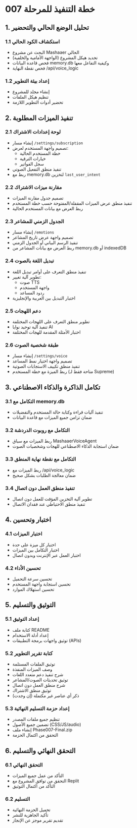 # خطة التنفيذ للمرحلة 007

## 1. تحليل الوضع الحالي والتحضير

### 1.1 استكشاف الكود الحالي
- البحث عن مشروع Mashaaer الحالي
- تحديد هيكل المشروع (الواجهة الأمامية والخلفية)
- فحص قاعدة البيانات memory.db وكيفية التفاعل معها
- فحص نقطة النهاية /api/voice_logic

### 1.2 إعداد بيئة التطوير
- إنشاء مجلد للمشروع
- تنظيم هيكل الملفات
- تحضير أدوات التطوير اللازمة

## 2. تنفيذ الميزات المطلوبة

### 2.1 لوحة إعدادات الاشتراك
- إنشاء مسار `/settings/subscription`
- تصميم واجهة المستخدم لعرض:
  - خطة المستخدم الحالية
  - خيارات الترقية
  - سجل الفواتير
- تنفيذ منطق التفعيل الصوتي
- ربط مع memory.db لتخزين `last_user_intent`

### 2.2 مقارنة ميزات الاشتراك
- تصميم جدول مقارنة الميزات
- تنفيذ منطق عرض الميزات المقفلة/المفتوحة حسب خطة المستخدم
- ربط العرض مع بيانات المستخدم الحالية

### 2.3 الجدول الزمني للمشاعر
- إنشاء مسار `/emotions`
- تصميم واجهة عرض تاريخ المشاعر
- تنفيذ الرسم البياني أو الجدول الزمني
- ربط العرض مع بيانات المشاعر من memory.db أو indexedDB

### 2.4 تبديل اللغة بالصوت
- تنفيذ منطق التعرف على أوامر تبديل اللغة
- تطوير آلية تغيير:
  - صوت TTS
  - واجهة المستخدم
  - ردود المساعد
- اختبار التبديل بين العربية والإنجليزية

### 2.5 دعم اللهجات
- تطوير منطق التعرف على اللهجات المختلفة
- تنفيذ آلية توحيد نوايا AI
- اختبار الأمثلة المقدمة للهجات المختلفة

### 2.6 طبقة شخصية الصوت
- إنشاء مسار `/settings/voice`
- تصميم واجهة اختيار نمط المساعد
- تنفيذ منطق تكييف الاستجابات الصوتية
- ربط الميزة مع خطة المستخدم (متاحة فقط لـ Supreme)

## 3. تكامل الذاكرة والذكاء الاصطناعي

### 3.1 التكامل مع memory.db
- تنفيذ آليات قراءة وكتابة حالة المستخدم والتفضيلات
- ضمان تزامن جميع الميزات مع قاعدة البيانات

### 3.2 التكامل مع روبوت الدردشة
- ربط الميزات مع سياق MashaaerVoiceAgent
- ضمان استجابة الذكاء الاصطناعي للهجات وشخصيات الصوت

### 3.3 التكامل مع نقطة نهاية المنطق
- ربط الميزات مع /api/voice_logic
- ضمان معالجة الطلبات بشكل صحيح

### 3.4 تنفيذ منطق العمل دون اتصال
- تطوير آلية التخزين المؤقت للعمل دون اتصال
- تنفيذ منطق الاحتياطي عند فقدان الاتصال

## 4. اختبار وتحسين

### 4.1 اختبار الميزات
- اختبار كل ميزة على حدة
- اختبار التكامل بين الميزات
- اختبار العمل عبر الإنترنت وبدون اتصال

### 4.2 تحسين الأداء
- تحسين سرعة التحميل
- تحسين استجابة واجهة المستخدم
- تحسين استهلاك الموارد

## 5. التوثيق والتسليم

### 5.1 إعداد التوثيق
- كتابة ملف README
- إعداد أدلة الاستخدام
- توثيق واجهات برمجة التطبيقات (APIs)

### 5.2 كتابة تقرير التطوير
- توثيق الملفات المستلمة
- وصف الميزات المنفذة
- شرح تنفيذ دعم متعدد اللغات
- توثيق تحديثات الصوت/المشاعر
- شرح منطق العمل دون اتصال
- توثيق منطق الاشتراك
- ذكر أي عناصر غير مكتملة (إن وجدت)

### 5.3 إعداد حزمة التسليم النهائية
- تنظيم جميع ملفات المصدر
- تضمين جميع الأصول (CSS/JS/audio)
- إنشاء ملف Phase007-Final.zip
- التحقق من اكتمال الحزمة

## 6. التحقق النهائي والتسليم

### 6.1 التحقق النهائي
- التأكد من عمل جميع الميزات
- التحقق من توافق المشروع مع Replit
- التأكد من اكتمال التوثيق

### 6.2 التسليم
- تحميل الحزمة النهائية
- تأكيد الجاهزية للنشر
- تقديم تقرير موجز عن الإنجاز
